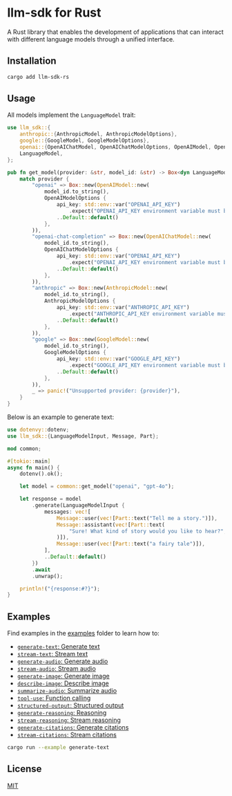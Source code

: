 # llm-sdk for Rust

A Rust library that enables the development of applications that can interact with different language models through a unified interface.

## Installation

```bash
cargo add llm-sdk-rs
```

## Usage

All models implement the `LanguageModel` trait:

```rust
use llm_sdk::{
    anthropic::{AnthropicModel, AnthropicModelOptions},
    google::{GoogleModel, GoogleModelOptions},
    openai::{OpenAIChatModel, OpenAIChatModelOptions, OpenAIModel, OpenAIModelOptions},
    LanguageModel,
};

pub fn get_model(provider: &str, model_id: &str) -> Box<dyn LanguageModel> {
    match provider {
        "openai" => Box::new(OpenAIModel::new(
            model_id.to_string(),
            OpenAIModelOptions {
                api_key: std::env::var("OPENAI_API_KEY")
                    .expect("OPENAI_API_KEY environment variable must be set"),
                ..Default::default()
            },
        )),
        "openai-chat-completion" => Box::new(OpenAIChatModel::new(
            model_id.to_string(),
            OpenAIChatModelOptions {
                api_key: std::env::var("OPENAI_API_KEY")
                    .expect("OPENAI_API_KEY environment variable must be set"),
                ..Default::default()
            },
        )),
        "anthropic" => Box::new(AnthropicModel::new(
            model_id.to_string(),
            AnthropicModelOptions {
                api_key: std::env::var("ANTHROPIC_API_KEY")
                    .expect("ANTHROPIC_API_KEY environment variable must be set"),
                ..Default::default()
            },
        )),
        "google" => Box::new(GoogleModel::new(
            model_id.to_string(),
            GoogleModelOptions {
                api_key: std::env::var("GOOGLE_API_KEY")
                    .expect("GOOGLE_API_KEY environment variable must be set"),
                ..Default::default()
            },
        )),
        _ => panic!("Unsupported provider: {provider}"),
    }
}
```

Below is an example to generate text:

```rust
use dotenvy::dotenv;
use llm_sdk::{LanguageModelInput, Message, Part};

mod common;

#[tokio::main]
async fn main() {
    dotenv().ok();

    let model = common::get_model("openai", "gpt-4o");

    let response = model
        .generate(LanguageModelInput {
            messages: vec![
                Message::user(vec![Part::text("Tell me a story.")]),
                Message::assistant(vec![Part::text(
                    "Sure! What kind of story would you like to hear?",
                )]),
                Message::user(vec![Part::text("a fairy tale")]),
            ],
            ..Default::default()
        })
        .await
        .unwrap();

    println!("{response:#?}");
}
```

## Examples

Find examples in the [examples](./examples/) folder to learn how to:

- [`generate-text`: Generate text](./examples/generate-text.rs)
- [`stream-text`: Stream text](./examples/stream-text.rs)
- [`generate-audio`: Generate audio](./examples/generate-audio.rs)
- [`stream-audio`: Stream audio](./examples/stream-audio.rs)
- [`generate-image`: Generate image](./examples/generate-image.rs)
- [`describe-image`: Describe image](./examples/describe-image.rs)
- [`summarize-audio`: Summarize audio](./examples/summarize-audio.rs)
- [`tool-use`: Function calling](./examples/tool-use.rs)
- [`structured-output`: Structured output](./examples/structured-output.rs)
- [`generate-reasoning`: Reasoning](./examples/generate-reasoning.rs)
- [`stream-reasoning`: Stream reasoning](./examples/stream-reasoning.rs)
- [`generate-citations`: Generate citations](./examples/generate-citations.rs)
- [`stream-citations`: Stream citations](./examples/stream-citations.rs)

```bash
cargo run --example generate-text
```

## License

[MIT](https://github.com/hoangvvo/llm-sdk/blob/main/LICENSE)
